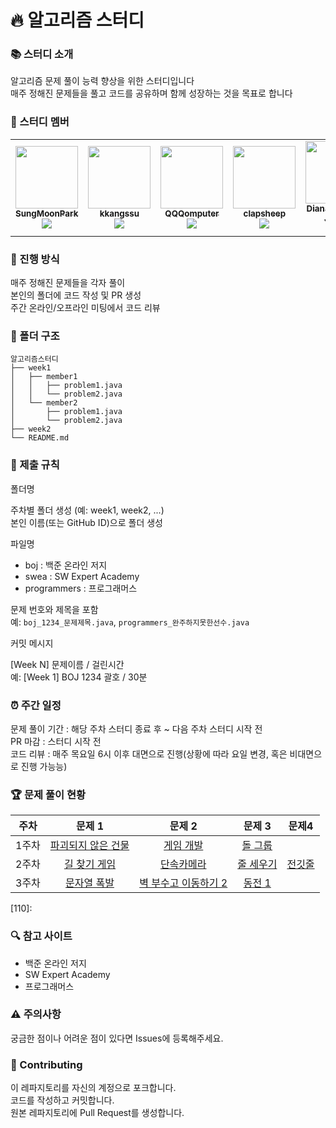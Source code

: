 # 🔥 알고리즘 스터디

### 📚 스터디 소개

알고리즘 문제 풀이 능력 향상을 위한 스터디입니다<br>
매주 정해진 문제들을 풀고 코드를 공유하며 함께 성장하는 것을 목표로 합니다

### 👥 스터디 멤버

<table>
  <tr>
    <td align="center"><a href="https://github.com/SungMoonPark"><img src="https://github.com/SungMoonPark.png" width="100px;" alt=""/><br />
      <sub><b>SungMoonPark</b></sub></a><br />
      <a href="https://github.com/SungMoonPark"><img src="https://img.shields.io/badge/GitHub-181717?style=flat&logo=github&logoColor=white"/></a></td>
    <td align="center"><a href="https://github.com/kkangssu"><img src="https://github.com/kkangssu.png" width="100px;" alt=""/><br />
      <sub><b>kkangssu</b></sub></a><br />
      <a href="https://github.com/kkangssu"><img src="https://img.shields.io/badge/GitHub-181717?style=flat&logo=github&logoColor=white"/></a></td>
    <td align="center"><a href="https://github.com/QQQomputer"><img src="https://github.com/QQQomputer.png" width="100px;" alt=""/><br />
      <sub><b>QQQomputer</b></sub></a><br />
      <a href="https://github.com/QQQomputer"><img src="https://img.shields.io/badge/GitHub-181717?style=flat&logo=github&logoColor=white"/></a></td>
    <td align="center"><a href="https://github.com/clapsheep"><img src="https://github.com/clapsheep.png" width="100px;" alt=""/><br />
      <sub><b>clapsheep</b></sub></a><br />
      <a href="https://github.com/clapsheep"><img src="https://img.shields.io/badge/GitHub-181717?style=flat&logo=github&logoColor=white"/></a></td>
    <td align="center"><a href="https://github.com/EliteZer0"><img src="https://github.com/EliteZer0.png" width="100px;" alt=""/><br />
      <sub><b>Diana Yeyoung Jeong</b></sub></a><br />
      <a href="https://github.com/EliteZer0"><img src="https://img.shields.io/badge/GitHub-181717?style=flat&logo=github&logoColor=white"/></a></td>
    <td align="center"><a href="https://github.com/rpeowiqu"><img src="https://github.com/rpeowiqu.png" width="100px;" alt=""/><br />
      <sub><b>JaeSeoHan</b></sub></a><br />
      <a href="https://github.com/rpeowiqu"><img src="https://img.shields.io/badge/GitHub-181717?style=flat&logo=github&logoColor=white"/></a></td>
  </tr>
</table>

### 📅 진행 방식

매주 정해진 문제들을 각자 풀이<br>
본인의 폴더에 코드 작성 및 PR 생성<br>
주간 온라인/오프라인 미팅에서 코드 리뷰

### 📁 폴더 구조

```
알고리즘스터디
├── week1
│   ├── member1
│   │   ├── problem1.java
│   │   └── problem2.java
│   └── member2
│       ├── problem1.java
│       └── problem2.java
├── week2
└── README.md
```

### 📌 제출 규칙

폴더명

주차별 폴더 생성 (예: week1, week2, ...)<br>
본인 이름(또는 GitHub ID)으로 폴더 생성

파일명

- boj : 백준 온라인 저지
- swea : SW Expert Academy
- programmers : 프로그래머스

문제 번호와 제목을 포함<br>
예: `boj_1234_문제제목.java`, `programmers_완주하지못한선수.java`

커밋 메시지

[Week N] 문제이름 / 걸린시간<br>
예: [Week 1] BOJ 1234 괄호 / 30분

### ⏰ 주간 일정

문제 풀이 기간 : 해당 주차 스터디 종료 후 ~ 다음 주차 스터디 시작 전 <br>
PR 마감 : 스터디 시작 전 <br>
코드 리뷰 : 매주 목요일 6시 이후 대면으로 진행(상황에 따라 요일 변경, 혹은 비대면으로 진행 가능능) <br>

### 🏆 문제 풀이 현황

| 주차  |                                        문제 1                                         |                                    문제 2                                     |                      문제 3                       |                     문제4                      |
| :---: | :-----------------------------------------------------------------------------------: | :---------------------------------------------------------------------------: | :-----------------------------------------------: | :--------------------------------------------: |
| 1주차 |  [파괴되지 않은 건물][100]  |  [게임 개발][101]  |  [돌 그룹][102]  |
| 2주차 |  [길 찾기 게임][103]  |  [단속카메라][104]  |  [줄 세우기][105]  |  [전깃줄][106]  |
| 3주차 |  [문자열 폭발][107]  |  [벽 부수고 이동하기 2][108]  |  [동전 1][109]  |




[100]: https://school.programmers.co.kr/learn/courses/30/lessons/92344
[101]: https://www.acmicpc.net/problem/1516
[102]: https://www.acmicpc.net/problem/12886
[103]: https://school.programmers.co.kr/learn/courses/30/lessons/42892
[104]: https://school.programmers.co.kr/learn/courses/30/lessons/42884
[105]: https://www.acmicpc.net/problem/2252
[106]: https://www.acmicpc.net/problem/2565
[107]: https://www.acmicpc.net/problem/9935
[108]: https://www.acmicpc.net/problem/14442
[109]: https://www.acmicpc.net/problem/2293
[110]: 
### 🔍 참고 사이트

- 백준 온라인 저지
- SW Expert Academy
- 프로그래머스

### ⚠️ 주의사항

궁금한 점이나 어려운 점이 있다면 Issues에 등록해주세요.

### 🤝 Contributing

이 레파지토리를 자신의 계정으로 포크합니다.<br>
코드를 작성하고 커밋합니다.<br>
원본 레파지토리에 Pull Request를 생성합니다.
